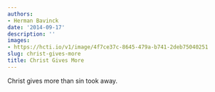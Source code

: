 ```yaml
---
authors:
- Herman Bavinck
date: '2014-09-17'
description: ''
images:
- https://hcti.io/v1/image/4f7ce37c-8645-479a-b741-2deb75040251
slug: christ-gives-more
title: Christ Gives More
---
```


Christ gives more than sin took away.